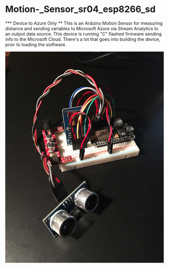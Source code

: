 # Motion-_Sensor_sr04_esp8266_sd
*** Device to Azure Only **
This is an Arduino Motion Sensor for measuring distance and sending variables to Microsoft Azure via Stream Analytics to an output data source. This device is running "C" flashed firmware sending info to the Microsoft Cloud. There's a lot that goes into building the device, prior to loading the sioftware.  

![alt text](https://github.com/blainbar/Motion-_Sensor_sr04_esp8266_sd/blob/master/images/motiondevice.jpeg)

